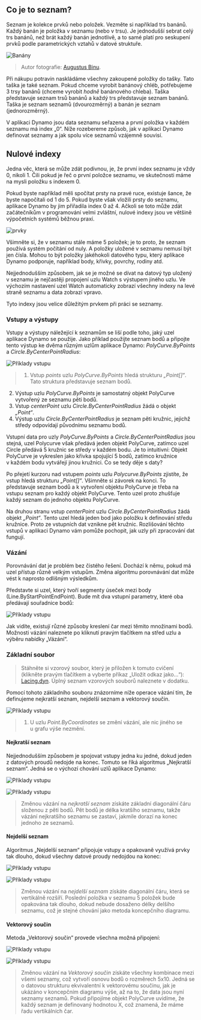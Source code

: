 

## Co je to seznam?

Seznam je kolekce prvků nebo položek. Vezměte si například trs banánů. Každý banán je položka v seznamu (nebo v trsu). Je jednodušší sebrat celý trs banánů, než brát každý banán jednotlivě, a to samé platí pro seskupení prvků podle parametrických vztahů v datové struktuře.

![Banány](images/6-1/Bananas_white_background_DS.jpg)

> Autor fotografie: [Augustus Binu](https://commons.wikimedia.org/wiki/File:Bananas_white_background_DS.jpg?fastcci_from=11404890&c1=11404890&d1=15&s=200&a=list).

Při nákupu potravin naskládáme všechny zakoupené položky do tašky. Tato taška je také seznam. Pokud chceme vyrobit banánový chléb, potřebujeme 3 trsy banánů (chceme vyrobit *hodně* banánového chleba). Taška představuje seznam trsů banánů a každý trs představuje seznam banánů. Taška je seznam seznamů (dvourozměrný) a banán je seznam (jednorozměrný).

V aplikaci Dynamo jsou data seznamu seřazena a první položka v každém seznamu má index „0“. Níže rozebereme způsob, jak v aplikaci Dynamo definovat seznamy a jak spolu více seznamů vzájemně souvisí.

## Nulové indexy

Jedna věc, která se může zdát podivnou, je, že první index seznamu je vždy 0, nikoli 1. Čili pokud je řeč o první položce seznamu, ve skutečnosti máme na mysli položku s indexem 0.

Pokud byste například měli spočítat prsty na pravé ruce, existuje šance, že byste napočítali od 1 do 5. Pokud byste však vložili prsty do seznamu, aplikace Dynamo by jim přiřadila index 0 až 4. Ačkoli se toto může zdát začátečníkům v programování velmi zvláštní, nulové indexy jsou ve většině výpočetních systémů běžnou praxí.

![prvky](images/6-1/items.jpg)

Všimněte si, že v seznamu stále máme 5 položek; je to proto, že seznam používá systém počítání od nuly. A položky uložené v seznamu nemusí být jen čísla. Mohou to být položky jakéhokoli datového typu, který aplikace Dynamo podporuje, například body, křivky, povrchy, rodiny atd.

Nejjednodušším způsobem, jak se je možné se dívat na datový typ uložený v seznamu je nejčastěji propojení uzlu Watch s výstupem jiného uzlu. Ve výchozím nastavení uzel Watch automaticky zobrazí všechny indexy na levé straně seznamu a data zobrazí vpravo.

Tyto indexy jsou velice důležitým prvkem při práci se seznamy.

### Vstupy a výstupy

Vstupy a výstupy náležející k seznamům se liší podle toho, jaký uzel aplikace Dynamo se použije. Jako příklad použijte seznam bodů a připojte tento výstup ke dvěma různým uzlům aplikace Dynamo: *PolyCurve.ByPoints* a *Circle.ByCenterPointRadius*:

![Příklady vstupu](images/6-2/PolyCurve.Inputs.jpg)

> 1. Vstup *points* uzlu *PolyCurve.ByPoints* hledá strukturu *„Point[]“*. Tato struktura představuje seznam bodů.
2. Výstup uzlu *PolyCurve.ByPoints* je samostatný objekt PolyCurve vytvořený ze seznamu pěti bodů.
3. Vstup *centerPoint* uzlu *Circle.ByCenterPointRadius* žádá o objekt *„Point“*.
4. Výstup uzlu *Circle.ByCenterPointRadius* je seznam pěti kružnic, jejichž středy odpovídají původnímu seznamu bodů.

Vstupní data pro uzly *PolyCurve.ByPoints* a *Circle.ByCenterPointRadius* jsou stejná, uzel Polycurve však předává jeden objekt PolyCurve, zatímco uzel Circle předává 5 kružnic se středy v každém bodu. Je to intuitivní: Objekt PolyCurve je vykreslen jako křivka spojující 5 bodů, zatímco kružnice v každém bodu vytvářejí jinou kružnici. Co se tedy děje s daty?

Po přejetí kurzoru nad vstupem *points* uzlu *Polycurve.ByPoints* zjistíte, že vstup hledá strukturu *„Point[]“*. Všimněte si závorek na konci. To představuje seznam bodů a k vytvoření objektu PolyCurve je třeba na vstupu seznam pro každý objekt PolyCurve. Tento uzel proto zhušťuje každý seznam do jednoho objektu PolyCurve.

Na druhou stranu vstup *centerPoint* uzlu *Circle.ByCenterPointRadius* žádá objekt *„Point“*. Tento uzel hledá jeden bod jako položku k definování středu kružnice. Proto ze vstupních dat vznikne pět kružnic. Rozlišování těchto vstupů v aplikaci Dynamo vám pomůže pochopit, jak uzly při zpracování dat fungují.

### Vázání

Porovnávání dat je problém bez čistého řešení. Dochází k němu, pokud má uzel přístup různě velkým vstupům. Změna algoritmu porovnávání dat může vést k naprosto odlišným výsledkům.

Představte si uzel, který tvoří segmenty úseček mezi body (Line.ByStartPointEndPoint). Bude mít dva vstupní parametry, které oba předávají souřadnice bodů:

![Příklady vstupu](images/6-1/laceBase.jpg)

Jak vidíte, existují různé způsoby kreslení čar mezi těmito množinami bodů. Možnosti vázání naleznete po kliknutí pravým tlačítkem na střed uzlu a výběru nabídky „Vázání“.

### Základní soubor

> Stáhněte si vzorový soubor, který je přiložen k tomuto cvičení (klikněte pravým tlačítkem a vyberte příkaz „Uložit odkaz jako...“): [Lacing.dyn](datasets/6-1/Lacing.dyn). Úplný seznam vzorových souborů naleznete v dodatku.

Pomocí tohoto základního souboru znázorníme níže operace vázání tím, že definujeme nejkratší seznam, nejdelší seznam a vektorový součin.

![Příklady vstupu](images/6-1/lacing.jpg)

> 1. U uzlu *Point.ByCoordinates* se změní vázání, ale nic jiného se u grafu výše nezmění.

#### Nejkratší seznam

Nejjednodušším způsobem je spojovat vstupy jedna ku jedné, dokud jeden z datových proudů nedojde na konec. Tomuto se říká algoritmus „Nejkratší seznam“. Jedná se o výchozí chování uzlů aplikace Dynamo:

![Příklady vstupu](images/6-1/shortestListDiagram.jpg)

![Příklady vstupu](images/6-1/shortestList.jpg)

> Změnou vázání na *nejkratší seznam* získáte základní diagonální čáru složenou z pěti bodů. Pět bodů je délka kratšího seznamu, takže vázání nejkratšího seznamu se zastaví, jakmile dorazí na konec jednoho ze seznamů.

#### Nejdelší seznam

Algoritmus „Nejdelší seznam“ připojuje vstupy a opakovaně využívá prvky tak dlouho, dokud všechny datové proudy nedojdou na konec:

![Příklady vstupu](images/6-1/longestListDiagram.jpg)

![Příklady vstupu](images/6-1/longestList.jpg)

> Změnou vázání na *nejdelší seznam* získáte diagonální čáru, která se vertikálně rozšíří. Poslední položka v seznamu 5 položek bude opakována tak dlouho, dokud nebude dosaženo délky delšího seznamu, což je stejné chování jako metoda koncepčního diagramu.

#### Vektorový součin

Metoda „Vektorový součin“ provede všechna možná připojení:

![Příklady vstupu](images/6-1/crossProductDiagram.jpg)

![Příklady vstupu](images/6-1/crossProduct.jpg)

> Změnou vázání na *Vektorový součin* získáte všechny kombinace mezi všemi seznamy, což vytvoří osnovu bodů o rozměrech 5x10. Jedná se o datovou strukturu ekvivalentní k vektorovému součinu, jak je ukázáno v koncepčním diagramu výše, až na to, že data jsou nyní seznamy seznamů. Pokud připojíme objekt PolyCurve uvidíme, že každý seznam je definovaný hodnotou X, což znamená, že máme řadu vertikálních čar.


